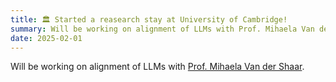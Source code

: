 ```yaml
---
title: 🏛️ Started a reasearch stay at University of Cambridge! 
summary: Will be working on alignment of LLMs with Prof. Mihaela Van der Shaar.
date: 2025-02-01
---
```

Will be working on alignment of LLMs with [Prof. Mihaela Van der Shaar](https://www.vanderschaar-lab.com/prof-mihaela-van-der-schaar/). 